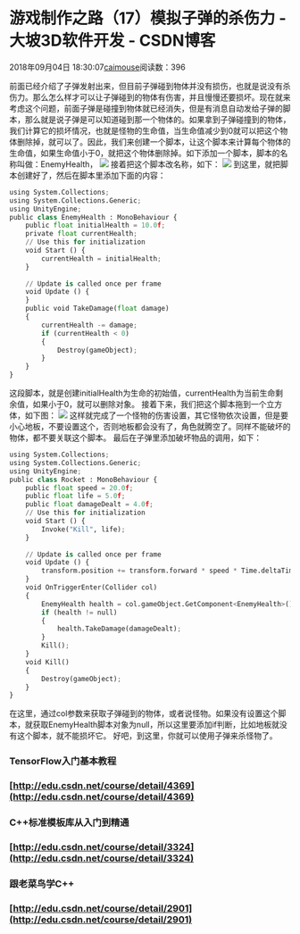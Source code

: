 
# 游戏制作之路（17）模拟子弹的杀伤力 - 大坡3D软件开发 - CSDN博客

2018年09月04日 18:30:07[caimouse](https://me.csdn.net/caimouse)阅读数：396


前面已经介绍了子弹发射出来，但目前子弹碰到物体并没有损伤，也就是说没有杀伤力。那么怎么样才可以让子弹碰到的物体有伤害，并且慢慢还要损坏。现在就来考虑这个问题，前面子弹是碰撞到物体就已经消失，但是有消息自动发给子弹的脚本，那么就是说子弹是可以知道碰到那一个物体的。如果拿到子弹碰撞到的物体，我们计算它的损坏情况，也就是怪物的生命值，当生命值减少到0就可以把这个物体删除掉，就可以了。因此，我们来创建一个脚本，让这个脚本来计算每个物体的生命值，如果生命值小于0，就把这个物体删除掉。如下添加一个脚本，脚本的名称叫做：EnemyHealth，
![](https://img-blog.csdn.net/20180904181626204?watermark/2/text/aHR0cHM6Ly9ibG9nLmNzZG4ubmV0L2NhaW1vdXNl/font/5a6L5L2T/fontsize/400/fill/I0JBQkFCMA==/dissolve/70)
接着把这个脚本改名称，如下：
![](https://img-blog.csdn.net/20180904181759622?watermark/2/text/aHR0cHM6Ly9ibG9nLmNzZG4ubmV0L2NhaW1vdXNl/font/5a6L5L2T/fontsize/400/fill/I0JBQkFCMA==/dissolve/70)
到这里，就把脚本创建好了，然后在脚本里添加下面的内容：
```python
using System.Collections;
using System.Collections.Generic;
using UnityEngine;
public class EnemyHealth : MonoBehaviour {
    public float initialHealth = 10.0f;
    private float currentHealth;
    // Use this for initialization
    void Start () {
        currentHealth = initialHealth;
    }
	
	// Update is called once per frame
	void Update () {
    }
    public void TakeDamage(float damage)
    {
        currentHealth -= damage;
        if (currentHealth < 0)
        {
            Destroy(gameObject);
        }
    }
}
```
这段脚本，就是创建initialHealth为生命的初始值，currentHealth为当前生命剩余值，如果小于0，就可以删除对象。
接着下来，我们把这个脚本拖到一个立方体，如下图：
![](https://img-blog.csdn.net/20180904182330658?watermark/2/text/aHR0cHM6Ly9ibG9nLmNzZG4ubmV0L2NhaW1vdXNl/font/5a6L5L2T/fontsize/400/fill/I0JBQkFCMA==/dissolve/70)
这样就完成了一个怪物的伤害设置，其它怪物依次设置，但是要小心地板，不要设置这个，否则地板都会没有了，角色就腾空了。同样不能破坏的物体，都不要关联这个脚本。
最后在子弹里添加破坏物品的调用，如下：
```python
using System.Collections;
using System.Collections.Generic;
using UnityEngine;
public class Rocket : MonoBehaviour {
    public float speed = 20.0f;
    public float life = 5.0f;
    public float damageDealt = 4.0f;
    // Use this for initialization
    void Start () {
        Invoke("Kill", life);
    }
	
	// Update is called once per frame
	void Update () {
        transform.position += transform.forward * speed * Time.deltaTime;
    }
    void OnTriggerEnter(Collider col)
    {
        EnemyHealth health = col.gameObject.GetComponent<EnemyHealth>();
        if (health != null)
        {
            health.TakeDamage(damageDealt);
        }
        Kill();
    }
    void Kill()
    {
        Destroy(gameObject);
    }
}
```
在这里，通过col参数来获取子弹碰到的物体，或者说怪物。如果没有设置这个脚本，就获取EnemyHealth脚本对象为null，所以这里要添加if判断，比如地板就没有这个脚本，就不能损坏它。
好吧，到这里，你就可以使用子弹来杀怪物了。
### TensorFlow入门基本教程
### [http://edu.csdn.net/course/detail/4369](http://edu.csdn.net/course/detail/4369)
### C++标准模板库从入门到精通
### [http://edu.csdn.net/course/detail/3324](http://edu.csdn.net/course/detail/3324)
### 跟老菜鸟学C++
### [http://edu.csdn.net/course/detail/2901](http://edu.csdn.net/course/detail/2901)

